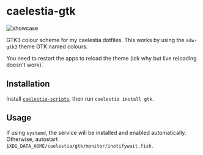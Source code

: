 # caelestia-gtk

![showcase](https://github.com/caelestia-dots/readme/blob/main/gtk/showcase.gif)

GTK3 colour scheme for my caelestia dotfiles.
This works by using the `adw-gtk3` theme GTK named colours.

You need to restart the apps to reload the theme (idk why but live reloading doesn't work).

## Installation

Install [`caelestia-scripts`](https://github.com/caelestia-dots/scripts.git),
then run `caelestia install gtk`.

## Usage

If using `systemd`, the service will be installed and enabled automatically.
Otherwise, autostart `$XDG_DATA_HOME/caelestia/gtk/monitor/inotifywait.fish`.

